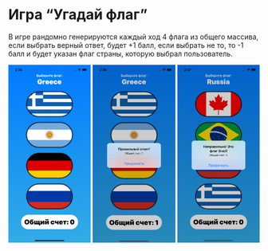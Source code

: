 # Игра “Угадай флаг” 

В игре рандомно генерируются каждый ход 4 флага из общего массива, если выбрать верный ответ, будет +1 балл, если выбрать не то, то -1 балл и будет указан флаг страны, которую выбрал пользователь. 

![photo](/img/cr.png)
